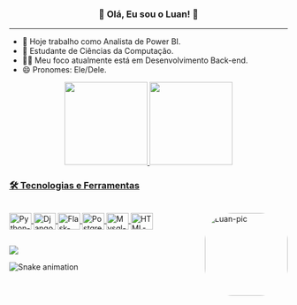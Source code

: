 <div align="center">
  <h3> 🎉 Olá, Eu sou o Luan! 👋 </h3>
</div>

---

- 🔭 Hoje trabalho como Analista de Power BI.
- 🌱 Estudante de Ciências da Computação.
- 🧑‍💻 Meu foco atualmente está em Desenvolvimento Back-end.
- 😄 Pronomes: Ele/Dele.

<div align="center">
  <a href="https://github.com/LuanCarvalho0">
  <img height="150em" src="https://github-readme-stats.vercel.app/api?username=LuanCarvalho0&show_icons=true&theme=gotham&include_all_commits=true&count_private=true"/>
  <img height="150em" src="https://github-readme-stats.vercel.app/api/top-langs/?username=LuanCarvalho0&layout=compact&langs_count=7&theme=gotham"/>
</div>


### 🛠️ Tecnologias e Ferramentas

<div style="display: inline_block"><br>
  <img align="center" alt="Python-Icon" height="30" width="40" src="https://cdn.jsdelivr.net/gh/devicons/devicon/icons/python/python-original.svg">
  <img align="center" alt="Django-Icon" height="30" width="40" src="https://cdn.jsdelivr.net/gh/devicons/devicon/icons/django/django-plain.svg">
  <img align="center" alt="Flask-Icon" height="30" width="40" src="https://cdn.jsdelivr.net/gh/devicons/devicon/icons/flask/flask-original.svg">
  <img align="center" alt="Postgres-Icon" height="30" width="40" src="https://cdn.jsdelivr.net/gh/devicons/devicon/icons/postgresql/postgresql-original.svg"> 
  <img align="center" alt="Mysql-Icon" height="30" width="40" src="https://icongr.am/devicon/mysql-original.svg?size=128&color=currentColor">
  <img align="center" alt="HTML-Icon" height="30" width="40" src="https://cdn.jsdelivr.net/gh/devicons/devicon/icons/html5/html5-original.svg"> 

  <img align="right" alt="Luan-pic" height="150" style="border-radius:50px;" src="https://media.giphy.com/media/jtozOaHFzh1FQYpwyx/giphy.gif">
</div>
  
##
  
<div> 
  <a href="https://www.linkedin.com/in/luancarvalho0/" target="_blank"><img src="https://img.shields.io/badge/-LinkedIn-%230077B5?style=for-the-badge&logo=linkedin&logoColor=white"></a>
</div>


![Snake animation](https://github.com/luancarvalho0/luancarvalho0/blob/output/github-contribution-grid-snake.svg)
